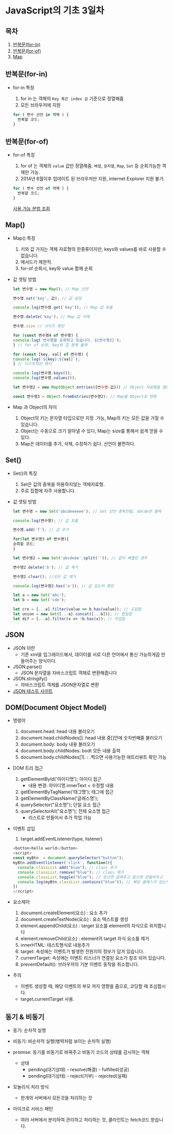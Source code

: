 # JavaScript의 기초 3일차

## 목차

1. [반복문(for-in)](#반복문for-in)
2. [반복문(for-of)](#반복문for-of)
3. [Map](#map)

## 반복문(for-in)

* for-in 특징  
  1. for in 는  객체의 `Key 혹은 index 값` 기준으로 정열해줌
  2. 모든 브라우저에 지원

    ```js
    for ( 변수 선언 in 객체 ) {
      반복할 코드;
    } 
    ```

## 반복문(for-of)

* for-of 특징  
  1. for of 는 객체의 `value` 값만 정열해줌. `배열`, `문자열`, `Map`, `Set` 등 순회가능한 객체만 가능.
  2. 2014년 6월이후 업데이트 된 브라우저만 지원, internet Explorer 지원 불가.

    ```js
    for ( 변수 선언 of 객체 ) {
      반복할 코드;
    } 
    ```

  [사용 가능 분법 조회](https://caniuse.com/)

## Map()

* Map() 특징
  1. 키와 값 가지는 객체 자료형의 한종류이지만, keys와 values를 바로 사용할 수 없습니다.
  2. 메서드가 제한적.
  3. for-of 순회시, key와 value 함께 순회

* 값 셋팅 방법

  ```js
  let 변수명 = new Map(); // Map 선언

  변수명.set('key', 값); // 값 설정

  console.log(변수명.get('key')); // Map 값 호출
  
  변수명.delete('key'); // Map 값 삭제

  변수명.size // 사이즈 확인

  for (const 변수명4 of 변수명) {
  console.log('변수명을 순회하고 있습니다. ${변수명2}');
  } // for of 순회, key와 값 함께 출력

  for (const [key, val] of 변수명) {
  console.log(`${key}:${val}`);
  } // 디스트럭션 예시

  console.log(변수명.keys());
  console.log(변수명.values()); 
  
  let 변수명2 = new Map(Object.entries({변수명:값})) // Object 자료형을 맵으로 반환하기

  const 변수명3 = Object.fromEntries(변수명2); // Map을 Object로 변환

  ```

* Map 과 Object의 차이
  1. Object의 키는 문자열 타입으로만 지정 .가능, Map의 키는 모든 값을 가질 수 있습니다.
  2. Object는 수동으로 크기 알아낼 수 있다, Map는 size를 통해서 쉽게 얻을 수 있다.
  3. Map은 데이터를 추가, 삭제, 수정하기 쉽다.
  선언이 불편하다.
  
## Set()

* Set()의 특징
  1. Set은 값의 중복을 허용하지않는 객체자료형.
  2. 주로 집합에 자주 사용합니다.
* 값 셋팅 방법

  ```js
  let 변수명 = new Set('abcdeeeeee'); // Set 선언 종복안됨, abcde만 출력
  
  console.log(변수명); // 값 호출

  변수명.add('f'); // 값 추가

  for(let 변수명3 of 변수명){
  순회할 코드;
  }
  
  let 변수명2 = new Set('abcdeee'.split('')); // 값이 배열인 경우

  변수명2.delete('b'); // 값 제거

  변수명2.clear(); //모든 값 제거

  console.log(변수명2.has('a')); // 값 있는지 확인

  let a = new Set('abc');
  let b = new Set('cde');

  let cro = [...a].filter(value => b.has(value)); // 교집합
  let union = new Set([...a].concat([...b])); // 합집합
  let dif = [...a].filter(x => !b.has(x)); // 차집합
  ```

## JSON

* JSON 이란
  * 기존 xml을 업그래이드해서, 데이터를 서로 다른 언어에서 통신 가능하게끔 만들어주는 양식이다.
* JSON.parse()
  * JSON 문자열을 자바스크립트 객체로 변환해줍니다
* JSON.stringify()
  * 자바스크립트 객체를 JSON문자열로 변환
* [JSON 테스트 사이트](https://datagenerator.co.kr/)

## DOM(Document Object Model)

* 명령어
  1. document.head: head 내용 불러오기
  2. document.head.childNodes[]: head 내용 중[]안에 숫자번째줄 불러오기
  3. document.body: body 내용 불러오기
  4. document.body.childNodes: bodt 모든 내용 출력
  5. document.body.childNodes[1]. : .찍으면 사용가능한 애트리뷰트 확인 가능
* DOM 트리 접근
  1. getElementById('아이디명'); 아이디 접근
     * 내용 변경: 아이디명.innerText = 수정할 내용
  2. getElementByTagName('태그명'); 태그에 접근
  3. getElementByClassName('글래스명');
  4. querySelector("요소명"); 단일 요소 접근
  5. querySelectorAll("요소명"); 전체 요소명 접근
      * 리스트로 만들어서 추가 작업 가능
* 이벤트 삽입
  1. target.addEventListener(type, listener)

    ```js
    <button>hello world</button>
    <script>
    const myBtn  = document.querySelector("button");
    myBtn.addEventlistener('click', function(){
      console.classList.add("blue"); // class 추가
      console.classList.remove("blue"); // class 제거
      console.classList.toggle("blue"); // 있으면 없에주고 없으면 만들어주고
      console.log(myBtn.classList.contains("blue")); // 해당 클래스가 있는지 확인
    })
    </script>
    ```

* 요소제어
  1. document.createElement(요소) : 요소 추가
  2. document.createTextNode(요소) : 요소 텍스트를 생성
  3. element.appendChild(요소) : target 요소를 element의 자식으로 위치합니다
  4. element.removeChild(요소) : element의 target 자식 요소를 제거
  5. innerHTML: 테스트형식로 내용추가
  6. target: 속성에는 이벤트가 발생한 진원지의 정보가 담겨 있습니다.
  7. currentTarget: 속성에는 이벤트 리스너가 연결된 요소가 참조 되어 있습니다.
  8. preventDefault(): 브라우저의 기본 이벤트 동작을 취소합니다.

* 주의
  * 이벤트 생성할 때, 해당 이벤트의 부모 까지 영향을 줌으로, 코딩할 때 조심합시다.
  * target,currentTarget 사용.

## 동기 & 비동기

* 동기: 순차적 실행
* 비동기: 비순차적 실행(병력처럼 보이는 순차적 실행)

* promise: 동기를 비동기로 바꿔주고 비동기 코드의 상태를 감시하는 객체
  * 상태
    * pending(대기상태) - resolve(해결) - fulfilled(성공)
    * pending(대기상태) - reject(거부) - rejected(실패)
* 모놀리식 처리 방식
  * 한개의 서버에서 모든것을 처리하는 것
* 마이크로 서비스 패턴
  * 여러 서버에서 분리하여 관리하고 처리하는 것, 클라인트는 fetch코드 받습니다.

